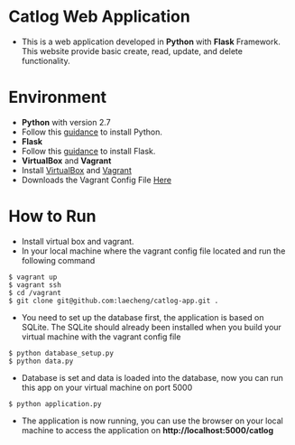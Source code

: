 # Catlog Web Application
  - This is a web application developed in **Python** with **Flask** Framework. This website provide basic create, read, update, and delete
  functionality. 

# Environment
  - **Python** with version 2.7
  - Follow this [guidance](https://www.python.org/about/gettingstarted/) to install Python.
  - **Flask**
  - Follow this [guidance](http://flask.pocoo.org/docs/0.12/installation/) to install Flask.
  - **VirtualBox** and **Vagrant**
  - Install [VirtualBox](https://www.virtualbox.org/wiki/Downloads) and [Vagrant](https://www.vagrantup.com/downloads.html)
  - Downloads the Vagrant Config File [Here](https://d17h27t6h515a5.cloudfront.net/topher/2016/August/57b5f73b_vagrantfile/vagrantfile)
  
# How to Run
  - Install virtual box and vagrant. 
  - In your local machine where the vagrant config file located and run the following command
  ```
  $ vagrant up
  $ vagrant ssh
  $ cd /vagrant
  $ git clone git@github.com:laecheng/catlog-app.git .
  ```
  - You need to set up the database first, the application is based on SQLite. The SQLite should already been installed when you build your
  virtual machine with the vagrant config file
  ```
  $ python database_setup.py
  $ python data.py
  ```
  - Database is set and data is loaded into the database, now you can run this app on your virtual machine on port 5000
  ```
  $ python application.py
  ```
  - The application is now running, you can use the browser on your local machine to access the application on **http://localhost:5000/catlog**
